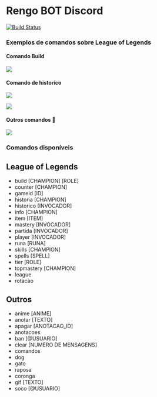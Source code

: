 # Rengo BOT Discord

[![Build Status](https://img.shields.io/appveyor/ci/thiagoloureiro/netcore-jwt-integrator-extension/master.svg)]()


### Exemplos de comandos sobre League of Legends


#### Comando Build

![](https://media4.giphy.com/media/0hvcXS0r00Hr9rDwFe/giphy.gif)


#### Comando de historico

![](https://media3.giphy.com/media/ViKPg14WIRzQB4yuHl/giphy.gif)

![](https://media1.giphy.com/media/EkzkKVzZdq1BkH8EXC/giphy.gif)


#### Outros comandos 🦁

![](https://media1.giphy.com/media/fhFxDCMQBR9CdzMk3f/giphy.gif)

### Comandos disponíveis

## League of Legends

- build [CHAMPION] [ROLE]
- counter [CHAMPION]
- gameid [ID]
- historia [CHAMPION]
- historico [INVOCADOR]
- info [CHAMPION]
- item [ITEM]
- mastery [INVOCADOR]
- partida [INVOCADOR]
- player [INVOCADOR]
- runa [RUNA]
- skills [CHAMPION]
- spells [SPELL]
- tier [ROLE]
- topmastery [CHAMPION]
- league
- rotacao

## Outros

- anime [ANIME]
- anotar [TEXTO]
- apagar [ANOTACAO_ID]
- anotacoes
- ban [@USUARIO]
- clear [NUMERO DE MENSAGENS]
- comandos
- dog
- gato
- raposa
- coronga
- gif [TEXTO]
- soco [@USUARIO]
